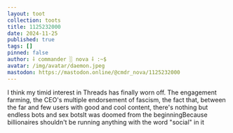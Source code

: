 ```yaml
---
layout: toot
collection: toots
title: 1125232000
date: 2024-11-25
published: true
tags: []
pinned: false
author: ⸸ commander ░ nova ⸸ :~$
avatar: /img/avatar/daemon.jpeg
mastodon: https://mastodon.online/@cmdr_nova/1125232000
---
```


I think my timid interest in Threads has finally worn off. The engagement farming, the CEO's multiple endorsement of fascism, the fact that, between the far and few users with good and cool content, there's nothing but endless bots and sex botsIt was doomed from the beginningBecause billionaires shouldn't be running anything with the word "social" in it
